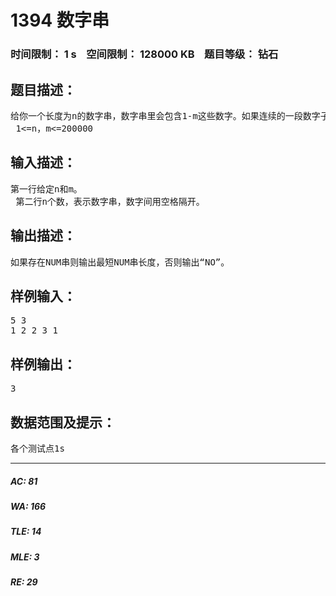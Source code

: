 # 1394 数字串   
### 时间限制： 1 s&nbsp;&nbsp;&nbsp;&nbsp;空间限制： 128000 KB&nbsp;&nbsp;&nbsp;&nbsp;题目等级： 钻石  
## 题目描述：  

<pre>
给你一个长度为n的数字串，数字串里会包含1-m这些数字。如果连续的一段数字子串包含了1-m这些数字，则称这个数字字串为NUM串。你的任务是求出长度最短的NUM串是什么，只需要输出这个长度即可。  
 1<=n，m<=200000
</pre>
  
  
## 输入描述：  

<pre>
第一行给定n和m。   
 第二行n个数，表示数字串，数字间用空格隔开。
</pre>
  
  
## 输出描述：  

<pre>
如果存在NUM串则输出最短NUM串长度，否则输出“NO”。 
</pre>
  
  
## 样例输入：  

<pre>
5 3  
1 2 2 3 1
</pre>
  
  
## 样例输出：  

<pre>
3
</pre>
  
  
## 数据范围及提示：  

<pre>
各个测试点1s
</pre>
  
  
***  

##### AC: 81  
##### WA: 166  
##### TLE: 14  
##### MLE: 3  
##### RE: 29  
